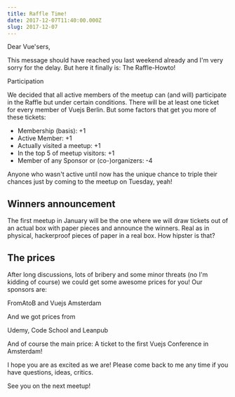 ```yaml
---
title: Raffle Time!
date: 2017-12-07T11:40:00.000Z
slug: 2017-12-07
---
```


Dear Vue'sers,

This message should have reached you last weekend already and I'm very sorry for the delay. But here it finally is: The Raffle-Howto!

Participation

We decided that all active members of the meetup can (and will) participate in the Raffle but under certain conditions. There will be at least one ticket for every member of Vuejs Berlin. But some factors that get you more of these tickets:


 * Membership (basis): +1
 * Active Member: +1
 * Actually visited a meetup: +1
 * In the top 5 of meetup visitors: +1
 * Member of any Sponsor or (co-)organizers: -4


Anyone who wasn't active until now has the unique chance to triple their chances just by coming to the meetup on Tuesday, yeah!

## Winners announcement

The first meetup in January will be the one where we will draw tickets out of an actual box with paper pieces and announce the winners. Real as in physical, hackerproof pieces of paper in a real box. How hipster is that?

## The prices

After long discussions, lots of bribery and some minor threats (no I'm kidding of course) we could get some awesome prices for you! Our sponsors are:

FromAtoB and Vuejs Amsterdam

And we got prices from

Udemy, Code School and Leanpub

And of course the main price: A ticket to the first Vuejs Conference in Amsterdam!

I hope you are as excited as we are! Please come back to me any time if you have questions, ideas, critics.

See you on the next meetup!

